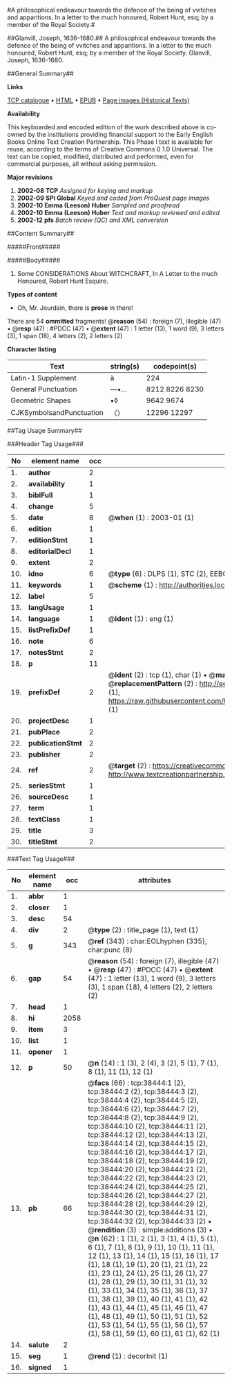 #A philosophical endeavour towards the defence of the being of vvitches and apparitions. In a letter to the much honoured, Robert Hunt, esq; by a member of the Royal Society.#

##Glanvill, Joseph, 1636-1680.##
A philosophical endeavour towards the defence of the being of vvitches and apparitions. In a letter to the much honoured, Robert Hunt, esq; by a member of the Royal Society.
Glanvill, Joseph, 1636-1680.

##General Summary##

**Links**

[TCP catalogue](http://www.ota.ox.ac.uk/tcp/)  • 
[HTML](http://tei.it.ox.ac.uk/tcp/Texts-HTML/free/A42/A42820.html)  • 
[EPUB](http://tei.it.ox.ac.uk/tcp/Texts-EPUB/free/A42/A42820.epub) • 
[Page images (Historical Texts)](https://data.historicaltexts.jisc.ac.uk/view?pubId=eebo-99833965e&pageId=eebo-99833965e-38444-1)

**Availability**

This keyboarded and encoded edition of the
	       work described above is co-owned by the institutions
	       providing financial support to the Early English Books
	       Online Text Creation Partnership. This Phase I text is
	       available for reuse, according to the terms of Creative
	       Commons 0 1.0 Universal. The text can be copied,
	       modified, distributed and performed, even for
	       commercial purposes, all without asking permission.

**Major revisions**

1. __2002-08__ __TCP__ *Assigned for keying and markup*
1. __2002-09__ __SPi Global__ *Keyed and coded from ProQuest page images*
1. __2002-10__ __Emma (Leeson) Huber__ *Sampled and proofread*
1. __2002-10__ __Emma (Leeson) Huber__ *Text and markup reviewed and edited*
1. __2002-12__ __pfs__ *Batch review (QC) and XML conversion*

##Content Summary##

#####Front#####

#####Body#####

1. Some CONSIDERATIONS About WITCHCRAFT, In A Letter to the much Honoured, Robert Hunt Esquire.

**Types of content**

  * Oh, Mr. Jourdain, there is **prose** in there!

There are 54 **ommitted** fragments! 
 @__reason__ (54) : foreign (7), illegible (47)  •  @__resp__ (47) : #PDCC (47)  •  @__extent__ (47) : 1 letter (13), 1 word (9), 3 letters (3), 1 span (18), 4 letters (2), 2 letters (2)

**Character listing**


|Text|string(s)|codepoint(s)|
|---|---|---|
|Latin-1 Supplement|à|224|
|General Punctuation|—•…|8212 8226 8230|
|Geometric Shapes|▪◊|9642 9674|
|CJKSymbolsandPunctuation|〈〉|12296 12297|

##Tag Usage Summary##

###Header Tag Usage###

|No|element name|occ|attributes|
|---|---|---|---|
|1.|__author__|2||
|2.|__availability__|1||
|3.|__biblFull__|1||
|4.|__change__|5||
|5.|__date__|8| @__when__ (1) : 2003-01 (1)|
|6.|__edition__|1||
|7.|__editionStmt__|1||
|8.|__editorialDecl__|1||
|9.|__extent__|2||
|10.|__idno__|6| @__type__ (6) : DLPS (1), STC (2), EEBO-CITATION (1), PROQUEST (1), VID (1)|
|11.|__keywords__|1| @__scheme__ (1) : http://authorities.loc.gov/ (1)|
|12.|__label__|5||
|13.|__langUsage__|1||
|14.|__language__|1| @__ident__ (1) : eng (1)|
|15.|__listPrefixDef__|1||
|16.|__note__|6||
|17.|__notesStmt__|2||
|18.|__p__|11||
|19.|__prefixDef__|2| @__ident__ (2) : tcp (1), char (1)  •  @__matchPattern__ (2) : ([0-9\-]+):([0-9IVX]+) (1), (.+) (1)  •  @__replacementPattern__ (2) : http://eebo.chadwyck.com/downloadtiff?vid=$1&page=$2 (1), https://raw.githubusercontent.com/textcreationpartnership/Texts/master/tcpchars.xml#$1 (1)|
|20.|__projectDesc__|1||
|21.|__pubPlace__|2||
|22.|__publicationStmt__|2||
|23.|__publisher__|2||
|24.|__ref__|2| @__target__ (2) : https://creativecommons.org/publicdomain/zero/1.0/ (1), http://www.textcreationpartnership.org/docs/. (1)|
|25.|__seriesStmt__|1||
|26.|__sourceDesc__|1||
|27.|__term__|1||
|28.|__textClass__|1||
|29.|__title__|3||
|30.|__titleStmt__|2||


###Text Tag Usage###

|No|element name|occ|attributes|
|---|---|---|---|
|1.|__abbr__|1||
|2.|__closer__|1||
|3.|__desc__|54||
|4.|__div__|2| @__type__ (2) : title_page (1), text (1)|
|5.|__g__|343| @__ref__ (343) : char:EOLhyphen (335), char:punc (8)|
|6.|__gap__|54| @__reason__ (54) : foreign (7), illegible (47)  •  @__resp__ (47) : #PDCC (47)  •  @__extent__ (47) : 1 letter (13), 1 word (9), 3 letters (3), 1 span (18), 4 letters (2), 2 letters (2)|
|7.|__head__|1||
|8.|__hi__|2058||
|9.|__item__|3||
|10.|__list__|1||
|11.|__opener__|1||
|12.|__p__|50| @__n__ (14) : 1 (3), 2 (4), 3 (2), 5 (1), 7 (1), 8 (1), 11 (1), 12 (1)|
|13.|__pb__|66| @__facs__ (66) : tcp:38444:1 (2), tcp:38444:2 (2), tcp:38444:3 (2), tcp:38444:4 (2), tcp:38444:5 (2), tcp:38444:6 (2), tcp:38444:7 (2), tcp:38444:8 (2), tcp:38444:9 (2), tcp:38444:10 (2), tcp:38444:11 (2), tcp:38444:12 (2), tcp:38444:13 (2), tcp:38444:14 (2), tcp:38444:15 (2), tcp:38444:16 (2), tcp:38444:17 (2), tcp:38444:18 (2), tcp:38444:19 (2), tcp:38444:20 (2), tcp:38444:21 (2), tcp:38444:22 (2), tcp:38444:23 (2), tcp:38444:24 (2), tcp:38444:25 (2), tcp:38444:26 (2), tcp:38444:27 (2), tcp:38444:28 (2), tcp:38444:29 (2), tcp:38444:30 (2), tcp:38444:31 (2), tcp:38444:32 (2), tcp:38444:33 (2)  •  @__rendition__ (3) : simple:additions (3)  •  @__n__ (62) : 1 (1), 2 (1), 3 (1), 4 (1), 5 (1), 6 (1), 7 (1), 8 (1), 9 (1), 10 (1), 11 (1), 12 (1), 13 (1), 14 (1), 15 (1), 16 (1), 17 (1), 18 (1), 19 (1), 20 (1), 21 (1), 22 (1), 23 (1), 24 (1), 25 (1), 26 (1), 27 (1), 28 (1), 29 (1), 30 (1), 31 (1), 32 (1), 33 (1), 34 (1), 35 (1), 36 (1), 37 (1), 38 (1), 39 (1), 40 (1), 41 (1), 42 (1), 43 (1), 44 (1), 45 (1), 46 (1), 47 (1), 48 (1), 49 (1), 50 (1), 51 (1), 52 (1), 53 (1), 54 (1), 55 (1), 56 (1), 57 (1), 58 (1), 59 (1), 60 (1), 61 (1), 62 (1)|
|14.|__salute__|2||
|15.|__seg__|1| @__rend__ (1) : decorInit (1)|
|16.|__signed__|1||
